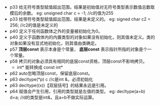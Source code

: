 - p33 给无符号类型赋值超出范围，结果是初始值对无符号类型表示数值总数取模后的余数。
    eg: unsigned char c = -1;   //c的值为255
- p33 给带符号类型赋值超出范围，结果是未定义的。
    eg: signed char c2 = 256;   //c2的值是未定义的
- p40 定义于任何函数体之外的变量被初始化为0。
- p40 定义于函数体内的内置类型的对象如果没有初始化，则其值未定义。类的对象如果没有显式地初始化，则其值由类确定。
- p57 **顶层const** 表示本身是个常量， **底层const** 表示指针所指的对象是个一个常量。
- p58 拷贝的对象必须具有相同的底层const资格，顶层const不影响拷贝。
    - int* 能转换成 const int*
- p62 auto忽略顶层const，保留底层const。
- p63 decltype(*p) c    //c是int &，必须初始化
- p63 decltype((x))【双层括号】的结果永远是引用。
- p64 赋值会产生引用，引用的类型就是左值的类型。
    eg: decltype(a=b) d=a;  //d的类型是int&，且a=b不做实际运算。
